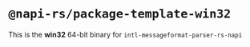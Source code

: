 # `@napi-rs/package-template-win32`

This is the **win32** 64-bit binary for `intl-messageformat-parser-rs-napi`
